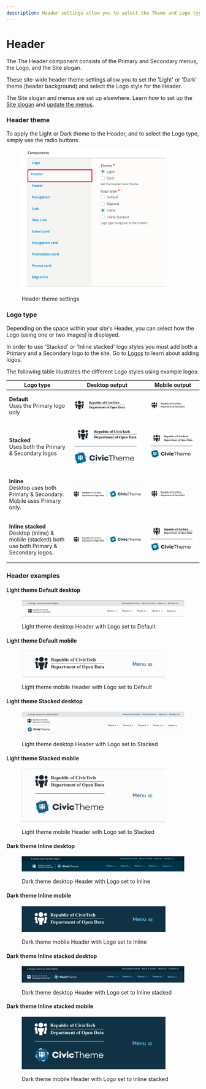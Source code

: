 ```yaml
---
description: Header settings allow you to select the Theme and Logo type for the Header
---
```


# Header

The The Header component consists of the Primary and Secondary menus, the Logo, and the Site slogan.&#x20;

These site-wide header theme settings allow you to set the 'Light' or 'Dark' theme (header background) and select the Logo style for the Header.

The Site slogan and menus are set up elsewhere. Learn how to set up the [Site slogan](site-slogan.md) and [update the menus](../header.md#updatingtheheader-2.updatingtheprimaryandsecondarylogos).

### Header theme

To apply the Light or Dark theme to the Header, and to select the Logo type, simply use the radio buttons.

<div align="left">

<figure><img src="../../../.gitbook/assets/bc69a940-5fc9-4a6f-bbd1-0b68d7714478 (1).png" alt="" width="375"><figcaption><p>Header theme settings</p></figcaption></figure>

</div>

### Logo type <a href="#header-logotype" id="header-logotype"></a>

Depending on the space within your site's Header, you can select how the Logo (using one or two images) is displayed.&#x20;

In order to use 'Stacked' or 'Inline stacked' logo styles you must add both a Primary and a Secondary logo to the site. Go to [Logos](logo.md) to learn about adding logos.&#x20;

The following table illustrates the different Logo styles using example logos:

| **Logo type**                                                                                                                    | **Desktop output**                           | **Mobile output**                            |
| -------------------------------------------------------------------------------------------------------------------------------- | -------------------------------------------- | -------------------------------------------- |
| <p><strong>Default</strong><br>Uses the Primary logo only</p>                                                                    | ![](../../../.gitbook/assets/2642903128.png) | ![](../../../.gitbook/assets/2642903128.png) |
| <p><strong>Stacked</strong><br>Uses both the Primary &#x26; Secondary logos</p>                                                  | ![](../../../.gitbook/assets/2643329071.png) | ![](../../../.gitbook/assets/2643329071.png) |
| <p><strong>Inline</strong><br>Desktop uses both Primary &#x26; Secondary.<br>Mobile uses Primary only.</p>                       | ![](../../../.gitbook/assets/2642640970.png) | ![](../../../.gitbook/assets/2642903128.png) |
| <p><strong>Inline stacked</strong><br>Desktop (inline) &#x26; mobile (stacked) both use both Primary &#x26; Secondary logos.</p> | ![](../../../.gitbook/assets/2643329079.png) | ![](../../../.gitbook/assets/2643329071.png) |

### Header examples

#### Light theme Default desktop

<figure><img src="../../../.gitbook/assets/header-light-default-desktop.png" alt=""><figcaption><p>Light theme desktop Header with Logo set to Default</p></figcaption></figure>

#### Light theme Default mobile

<div align="left">

<figure><img src="../../../.gitbook/assets/header-light-default-mobile.png" alt="" width="375"><figcaption><p>Light theme mobile Header with Logo set to Default</p></figcaption></figure>

</div>

#### Light theme Stacked desktop

<figure><img src="../../../.gitbook/assets/header-light-stacked-desktop.png" alt=""><figcaption><p>Light theme desktop Header with Logo set to Stacked</p></figcaption></figure>

#### Light theme Stacked mobile

<div align="left">

<figure><img src="../../../.gitbook/assets/header-light-stacked-mobile.png" alt="" width="375"><figcaption><p>Light theme mobile Header with Logo set to Stacked</p></figcaption></figure>

</div>

#### Dark theme Inline desktop

<figure><img src="../../../.gitbook/assets/dark-header.png" alt="Screenshot of CivicTheme dark themed header"><figcaption><p>Dark theme desktop Header with Logo set to Inline</p></figcaption></figure>

#### Dark theme Inline mobile

<div align="left">

<figure><img src="../../../.gitbook/assets/header-dark-inline-mobile.png" alt="" width="375"><figcaption><p>Dark theme mobile Header with Logo set to Inline</p></figcaption></figure>

</div>

#### Dark theme Inline stacked desktop

<figure><img src="../../../.gitbook/assets/header-dark-inline-stacked-desktop.png" alt=""><figcaption><p>Dark theme desktop Header with Logo set to Inline stacked</p></figcaption></figure>

#### Dark theme Inline stacked mobile

<div align="left">

<figure><img src="../../../.gitbook/assets/header-dark-inline-stacked-mobile.png" alt="" width="375"><figcaption><p>Dark theme mobile Header with Logo set to Inline stacked</p></figcaption></figure>

</div>
